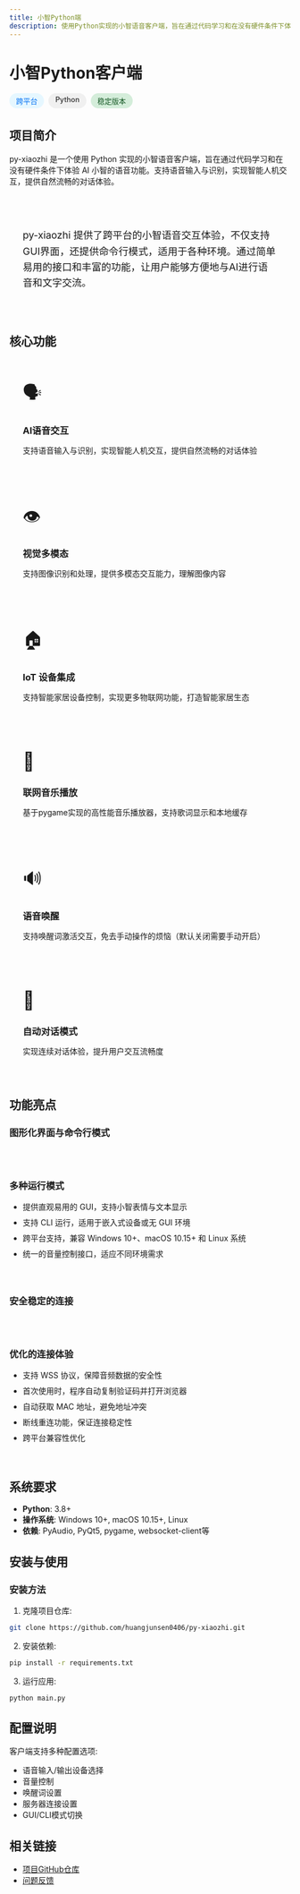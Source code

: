 ```yaml
---
title: 小智Python端
description: 使用Python实现的小智语音客户端，旨在通过代码学习和在没有硬件条件下体验AI小智的语音功能
---
```


# 小智Python客户端

<div class="project-header">
  <div class="project-badges">
    <span class="badge platform">跨平台</span>
    <span class="badge language">Python</span>
    <span class="badge status">稳定版本</span>
  </div>
</div>

## 项目简介

py-xiaozhi 是一个使用 Python 实现的小智语音客户端，旨在通过代码学习和在没有硬件条件下体验 AI 小智的语音功能。支持语音输入与识别，实现智能人机交互，提供自然流畅的对话体验。

<div class="app-showcase">
  <div class="showcase-description">
    <p>py-xiaozhi 提供了跨平台的小智语音交互体验，不仅支持GUI界面，还提供命令行模式，适用于各种环境。通过简单易用的接口和丰富的功能，让用户能够方便地与AI进行语音和文字交流。</p>
  </div>
</div>

## 核心功能

<div class="features-grid">
  <div class="feature-card">
    <div class="feature-icon">🗣️</div>
    <h3>AI语音交互</h3>
    <p>支持语音输入与识别，实现智能人机交互，提供自然流畅的对话体验</p>
  </div>
  
  <div class="feature-card">
    <div class="feature-icon">👁️</div>
    <h3>视觉多模态</h3>
    <p>支持图像识别和处理，提供多模态交互能力，理解图像内容</p>
  </div>
  
  <div class="feature-card">
    <div class="feature-icon">🏠</div>
    <h3>IoT 设备集成</h3>
    <p>支持智能家居设备控制，实现更多物联网功能，打造智能家居生态</p>
  </div>
  
  <div class="feature-card">
    <div class="feature-icon">🎵</div>
    <h3>联网音乐播放</h3>
    <p>基于pygame实现的高性能音乐播放器，支持歌词显示和本地缓存</p>
  </div>
  
  <div class="feature-card">
    <div class="feature-icon">🔊</div>
    <h3>语音唤醒</h3>
    <p>支持唤醒词激活交互，免去手动操作的烦恼（默认关闭需要手动开启）</p>
  </div>
  
  <div class="feature-card">
    <div class="feature-icon">💬</div>
    <h3>自动对话模式</h3>
    <p>实现连续对话体验，提升用户交互流畅度</p>
  </div>
</div>

## 功能亮点

### 图形化界面与命令行模式

<div class="feature-highlight">
  <div class="highlight-content">
    <h3>多种运行模式</h3>
    <ul>
      <li>提供直观易用的 GUI，支持小智表情与文本显示</li>
      <li>支持 CLI 运行，适用于嵌入式设备或无 GUI 环境</li>
      <li>跨平台支持，兼容 Windows 10+、macOS 10.15+ 和 Linux 系统</li>
      <li>统一的音量控制接口，适应不同环境需求</li>
    </ul>
  </div>
</div>

### 安全稳定的连接

<div class="feature-highlight reverse">
  <div class="highlight-content">
    <h3>优化的连接体验</h3>
    <ul>
      <li>支持 WSS 协议，保障音频数据的安全性</li>
      <li>首次使用时，程序自动复制验证码并打开浏览器</li>
      <li>自动获取 MAC 地址，避免地址冲突</li>
      <li>断线重连功能，保证连接稳定性</li>
      <li>跨平台兼容性优化</li>
    </ul>
  </div>
</div>

## 系统要求

- **Python**: 3.8+
- **操作系统**: Windows 10+, macOS 10.15+, Linux
- **依赖**: PyAudio, PyQt5, pygame, websocket-client等

## 安装与使用

### 安装方法

1. 克隆项目仓库:
```bash
git clone https://github.com/huangjunsen0406/py-xiaozhi.git
```

2. 安装依赖:
```bash
pip install -r requirements.txt
```

3. 运行应用:
```bash
python main.py
```

## 配置说明

客户端支持多种配置选项:

- 语音输入/输出设备选择
- 音量控制
- 唤醒词设置
- 服务器连接设置
- GUI/CLI模式切换

## 相关链接

- [项目GitHub仓库](https://github.com/huangjunsen0406/py-xiaozhi)
- [问题反馈](https://github.com/huangjunsen0406/py-xiaozhi/issues)

<style>
.project-header {
  display: flex;
  align-items: center;
  margin-bottom: 2rem;
}

.project-badges {
  display: flex;
  gap: 0.5rem;
}

.badge {
  padding: 0.25rem 0.75rem;
  border-radius: 20px;
  font-size: 0.8rem;
  font-weight: 500;
}

.badge.platform {
  background-color: #e6f7ff;
  color: #0070f3;
}

.badge.language {
  background-color: #f0f0f0;
  color: #333;
}

.badge.status {
  background-color: #d4edda;
  color: #155724;
}

.app-showcase {
  margin: 2rem 0;
  padding: 1.5rem;
  background-color: var(--vp-c-bg-soft);
  border-radius: 8px;
}

.showcase-description {
  font-size: 1.1rem;
  line-height: 1.6;
}

.features-grid {
  display: grid;
  grid-template-columns: repeat(auto-fill, minmax(280px, 1fr));
  gap: 1.5rem;
  margin: 2rem 0;
}

.feature-card {
  padding: 1.5rem;
  border-radius: 8px;
  background-color: var(--vp-c-bg-soft);
  transition: all 0.3s ease;
}

.feature-card:hover {
  transform: translateY(-5px);
  box-shadow: 0 5px 15px rgba(0, 0, 0, 0.1);
}

.feature-icon {
  font-size: 2rem;
  margin-bottom: 1rem;
}

.feature-card h3 {
  margin-bottom: 0.5rem;
  color: var(--vp-c-brand);
}

.feature-highlight {
  display: flex;
  margin: 3rem 0;
  gap: 2rem;
  align-items: center;
}

.feature-highlight.reverse {
  flex-direction: row-reverse;
}

.highlight-content {
  flex: 1;
}

.highlight-content h3 {
  color: var(--vp-c-brand);
  margin-bottom: 1rem;
}

.highlight-content ul {
  padding-left: 1.5rem;
}

.highlight-content li {
  margin-bottom: 0.5rem;
}

@media (max-width: 768px) {
  .feature-highlight {
    flex-direction: column;
  }
  
  .feature-highlight.reverse {
    flex-direction: column;
  }
  
  .features-grid {
    grid-template-columns: 1fr;
  }
}
</style> 